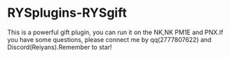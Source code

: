 # RYSplugins-RYSgift
This is a powerful gift plugin, you can run it on the NK,NK PM1E and PNX.If you have some questions, please connect me by qq(2777807622) and Discord(Reiyans).Remember to star!
